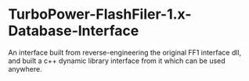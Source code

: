 # TurboPower-FlashFiler-1.x-Database-Interface
An interface built from reverse-engineering the original FF1 interface dll, and built a c++ dynamic library interface from it which can be used anywhere.
